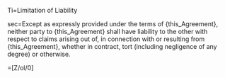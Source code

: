 Ti=Limitation of Liability

sec=Except as expressly provided under the terms of {this_Agreement}, neither party to {this_Agreement} shall have liability to the other with respect to claims arising out of, in connection with or resulting from {this_Agreement}, whether in contract, tort (including negligence of any degree) or otherwise.

=[Z/ol/0]
